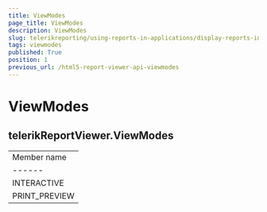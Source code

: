 ```yaml
---
title: ViewModes
page_title: ViewModes 
description: ViewModes
slug: telerikreporting/using-reports-in-applications/display-reports-in-applications/web-application/html5-report-viewer/api-reference/telerikreportviewer-namespace/viewmodes
tags: viewmodes
published: True
position: 1
previous_url: /html5-report-viewer-api-viewmodes
---
```


# ViewModes

## telerikReportViewer.ViewModes


|   |
| ------ |
| Member name |
| ------ |
|INTERACTIVE|
|PRINT_PREVIEW|

